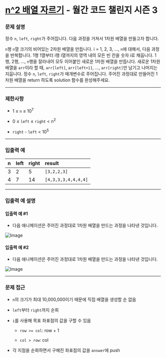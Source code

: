 # [n^2 배열 자르기](https://programmers.co.kr/learn/courses/30/lessons/87390) - 월간 코드 챌린지 시즌 3

### 문제 설명

정수 `n`, `left`, `right`가 주어집니다. 다음 과정을 거쳐서 1차원 배열을 만들고자 합니다.

`n`행 `n`열 크기의 비어있는 2차원 배열을 만듭니다.
i = 1, 2, 3, ..., `n`에 대해서, 다음 과정을 반복합니다.
1행 1열부터 i행 i열까지의 영역 내의 모든 빈 칸을 숫자 i로 채웁니다.
1행, 2행, ..., `n`행을 잘라내어 모두 이어붙인 새로운 1차원 배열을 만듭니다.
새로운 1차원 배열을 `arr`이라 할 때, `arr[left]`, `arr[left+1]`, ..., `arr[right]`만 남기고 나머지는 지웁니다.
정수 `n`, `left`, `right`가 매개변수로 주어집니다. 주어진 과정대로 만들어진 1차원 배열을 return 하도록 solution 함수를 완성해주세요.

---

### 제한사항

  - 1 ≤ `n` ≤ 10<sup>7</sup>

  - 0 ≤ `left` ≤ `right` < n<sup>2</sup>

  - `right` - `left` < 10<sup>5</sup>

---

### 입출력 예

| n    | left | right | result              |
| :--- | :--- | :---- | :------------------ |
| 3    | 2    | 5     | `[3,2,2,3]`         |
| 4    | 7    | 14    | `[4,3,3,3,4,4,4,4]` |

---

### 입출력 예 설명

#### 입출력 예 #1

  - 다음 애니메이션은 주어진 과정대로 1차원 배열을 만드는 과정을 나타낸 것입니다.

![Image](https://grepp-programmers.s3.amazonaws.com/production/file_resource/103/FlattenedFills_ex1.gif)

#### 입출력 예 #2

  - 다음 애니메이션은 주어진 과정대로 1차원 배열을 만드는 과정을 나타낸 것입니다.

![Image](https://grepp-programmers.s3.amazonaws.com/production/file_resource/104/FlattenedFills_ex2.gif)

---

### 문제 접근

  -  `n`의 크기가 최대 10,000,000이기 때문에 직접 배열을 생성할 순 없음

  - `left`부터 `right`까지 순회

  - `i`를 사용해 목표 좌표점의 값을 구할 수 있음

    - `row >= col`: row + 1

    - `col > row`: col

  - 각 지점을 순회하면서 구해진 좌표점의 값을 `answer`에 push